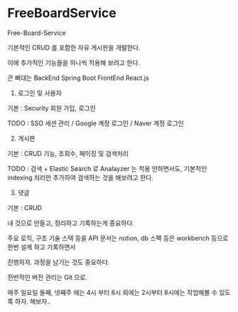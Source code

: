 # FreeBoardService

Free-Board-Service

기본적인 CRUD 를 포함한 자유 게시판을 개발한다.

이에 추가적인 기능들을 하나씩 적용해 보려고 한다.

큰 뼈대는 BackEnd Spring Boot FrontEnd React.js

1. 로그인 및 사용자

기본 : Security 회원 가입, 로그인

TODO : SSO 세션 관리 / Google 계정 로그인 / Naver 계정 로그인

2. 게시판

기본 : CRUD 기능, 조회수, 페이징 및 검색처리

TODO : 검색 + Elastic Search 로 Analayzer 는 적용 안하면서도, 기본적인 indexing 처리만 추가하여 검색하는 것을 해보려고 한다.

3. 댓글

기본 : CRUD

내 것으로 만들고, 정리하고 기록하는게 중요하다.

주요 로직, 구조 기술 스택 등을 API 문서는 notion, db 스펙 등은 workbench 등으로 한번 설계 하고 기록하면서

진행하자. 과정을 남기는 것도 중요하다.

전반적인 버전 관리는 Git 으로.

매주 일요일 둘째, 넷째주 에는 4시 부터 8시 외에는 2시부터 8시에는 작업해볼 수 있도록 하자. 해보자..
